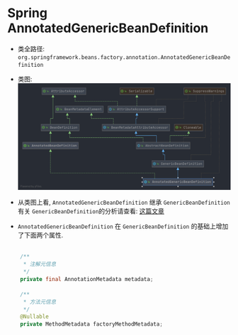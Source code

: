 # Spring AnnotatedGenericBeanDefinition
- 类全路径: `org.springframework.beans.factory.annotation.AnnotatedGenericBeanDefinition`
- 类图: 
    ![AnnotatedGenericBeanDefinition](./images/AnnotatedGenericBeanDefinition.png)
    
- 从类图上看, `AnnotatedGenericBeanDefinition` 继承 `GenericBeanDefinition` 有关 `GenericBeanDefinition`的分析请查看: [这篇文章](./Spring-GenericBeanDefinition.md)

    
- `AnnotatedGenericBeanDefinition` 在 `GenericBeanDefinition` 的基础上增加了下面两个属性. 

```java

	/**
	 * 注解元信息
	 */
	private final AnnotationMetadata metadata;

	/**
	 * 方法元信息
	 */
	@Nullable
	private MethodMetadata factoryMethodMetadata;
```